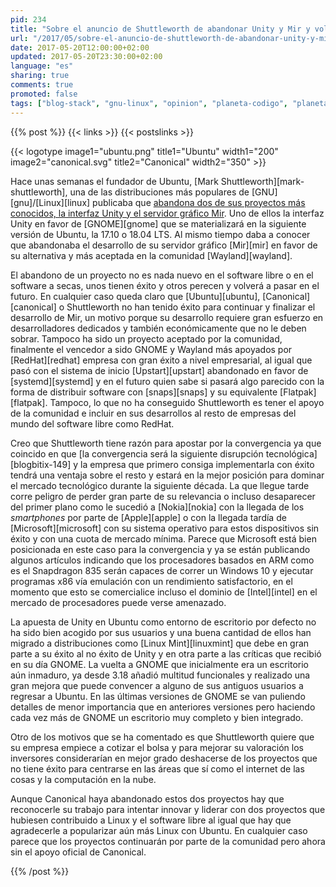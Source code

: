 ```yaml
---
pid: 234
title: "Sobre el anuncio de Shuttleworth de abandonar Unity y Mir y volver a GNOME en Ubuntu"
url: "/2017/05/sobre-el-anuncio-de-shuttleworth-de-abandonar-unity-y-mir-y-volver-a-gnome-en-ubuntu/"
date: 2017-05-20T12:00:00+02:00
updated: 2017-05-20T23:30:00+02:00
language: "es"
sharing: true
comments: true
promoted: false
tags: ["blog-stack", "gnu-linux", "opinion", "planeta-codigo", "planeta-linux"]
---
```


{{% post %}}
{{< links >}}
{{< postslinks >}}

{{< logotype image1="ubuntu.png" title1="Ubuntu" width1="200" image2="canonical.svg" title2="Canonical" width2="350" >}}

Hace unas semanas el fundador de Ubuntu, [Mark Shuttleworth][mark-shuttleworth], una de las distribuciones más populares de [GNU][gnu]/[Linux][linux] publicaba que [abandona dos de sus proyectos más conocidos, la interfaz Unity y el servidor gráfico Mir](https://plus.google.com/+MarkShuttleworthCanonical/posts/7LYubpaHUHH). Uno de ellos la interfaz Unity en favor de [GNOME][gnome] que se materializará en la siguiente versión de Ubuntu, la 17.10 o 18.04 LTS. Al mismo tiempo daba a conocer que abandonaba el desarrollo de su servidor gráfico [Mir][mir] en favor de su alternativa y más aceptada en la comunidad [Wayland][wayland].

El abandono de un proyecto no es nada nuevo en el software libre o en el software a secas, unos tienen éxito y otros perecen y volverá a pasar en el futuro. En cualquier caso queda claro que [Ubuntu][ubuntu], [Canonical][canonical] o Shuttleworth no han tenido éxito para continuar y finalizar el desarrollo de Mir, un motivo porque su desarrollo requiere gran esfuerzo en desarrolladores dedicados y también económicamente que no le deben sobrar. Tampoco ha sido un proyecto aceptado por la comunidad, finalmente el vencedor a sido GNOME y Wayland más apoyados por [RedHat][redhat] empresa con gran éxito a nivel empresarial, al igual que pasó con el sistema de inicio [Upstart][upstart] abandonado en favor de [systemd][systemd] y en el futuro quien sabe si pasará algo parecido con la forma de distribuir software con [snaps][snaps] y su equivalente [Flatpak][flatpak]. Tampoco, lo que no ha conseguido Shuttleworth es tener el apoyo de la comunidad e incluir en sus desarrollos al resto de empresas del mundo del software libre como RedHat.

Creo que Shuttleworth tiene razón para apostar por la convergencia ya que coincido en que [la convergencia será la siguiente disrupción tecnológica][blogbitix-149] y la empresa que primero consiga implementarla con éxito tendrá una ventaja sobre el resto y estará en la mejor posición para dominar el mercado tecnológico durante la siguiente década. La que llegue tarde corre peligro de perder gran parte de su relevancia o incluso desaparecer del primer plano como le sucedió a [Nokia][nokia] con la llegada de los _smartphones_ por parte de [Apple][apple] o con la llegada tardía de [Microsoft][microsoft] con su sistema operativo para estos dispositivos sin éxito y con una cuota de mercado mínima. Parece que Microsoft está bien posicionada en este caso para la convergencia y ya se están publicando algunos artículos indicando que los procesadores basados en ARM como es el Snapdragon 835 serán capaces de correr un Windows 10 y ejecutar programas x86 vía emulación con un rendimiento satisfactorio, en el momento que esto se comercialice incluso el dominio de [Intel][intel] en el mercado de procesadores puede verse amenazado.

La apuesta de Unity en Ubuntu como entorno de escritorio por defecto no ha sido bien acogido por sus usuarios y una buena cantidad de ellos han migrado a distribuciones como [Linux Mint][linuxmint] que debe en gran parte a su éxito al no éxito de Unity y en otra parte a las críticas que recibió en su día GNOME. La vuelta a GNOME que inicialmente era un escritorio aún inmaduro, ya desde 3.18 añadió multitud funcionales y realizado una gran mejora que puede convencer a alguno de sus antiguos usuarios a regresar a Ubuntu. En las últimas versiones de GNOME se van puliendo detalles de menor importancia que en anteriores versiones pero haciendo cada vez más de GNOME un escritorio muy completo y bien integrado.

Otro de los motivos que se ha comentado es que Shuttleworth quiere que su empresa empiece a cotizar el bolsa y para mejorar su valoración los inversores considerarían en mejor grado deshacerse de los proyectos que no tiene éxito para centrarse en las áreas que sí como el internet de las cosas y la computación en la nube.

Aunque Canonical haya abandonado estos dos proyectos hay que reconocerle su trabajo para intentar innovar y liderar con dos proyectos que hubiesen contribuido a Linux y el software libre al igual que hay que agradecerle a popularizar aún más Linux con Ubuntu. En cualquier caso parece que los proyectos continuarán por parte de la comunidad pero ahora sin el apoyo oficial de Canonical.

{{% /post %}}

